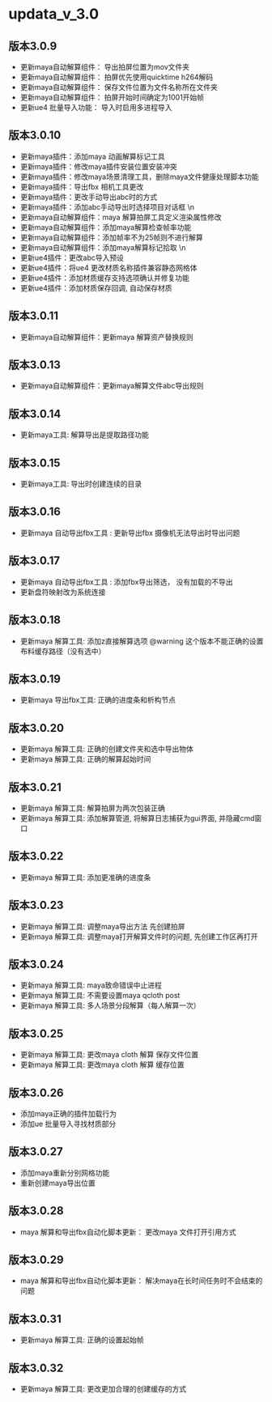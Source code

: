 # updata_v_3.0

## 版本3.0.9

* 更新maya自动解算组件： 导出拍屏位置为mov文件夹
* 更新maya自动解算组件： 拍屏优先使用quicktime h264解码
* 更新maya自动解算组件： 保存文件位置为文件名称所在文件夹
* 更新maya自动解算组件： 拍屏开始时间确定为1001开始帧
* 更新ue4 批量导入功能： 导入时启用多进程导入

## 版本3.0.10

* 更新maya插件：添加maya 动画解算标记工具
* 更新maya插件：修改maya插件安装位置安装冲突
* 更新maya插件：修改maya场景清理工具，删除maya文件健康处理脚本功能
* 更新maya插件：导出fbx 相机工具更改
* 更新maya插件：更改手动导出abc时的方式
* 更新maya插件：添加abc手动导出时选择项目对话框 \n
* 更新maya自动解算组件：maya 解算拍屏工具定义渲染属性修改
* 更新maya自动解算组件：添加maya解算检查帧率功能
* 更新maya自动解算组件：添加帧率不为25帧则不进行解算
* 更新maya自动解算组件：添加maya解算标记拾取 \n
* 更新ue4插件：更改abc导入预设
* 更新ue4插件：将ue4 更改材质名称插件兼容静态网格体
* 更新ue4插件：添加材质缓存支持选项确认并修复功能
* 更新ue4插件：添加材质保存回调, 自动保存材质

## 版本3.0.11

* 更新maya自动解算组件：更新maya 解算资产替换规则

## 版本3.0.13

* 更新maya自动解算组件：更新maya解算文件abc导出规则

## 版本3.0.14

* 更新maya工具: 解算导出是提取路径功能

## 版本3.0.15

* 更新maya工具: 导出时创建连续的目录

## 版本3.0.16

* 更新maya 自动导出fbx工具 : 更新导出fbx 摄像机无法导出时导出问题

## 版本3.0.17

* 更新maya 自动导出fbx工具 : 添加fbx导出筛选， 没有加载的不导出
* 更新盘符映射改为系统连接

## 版本3.0.18

* 更新maya 解算工具: 添加z直接解算选项
  @warning 这个版本不能正确的设置布料缓存路径（没有选中）

## 版本3.0.19

* 更新maya 导出fbx工具: 正确的进度条和析构节点

## 版本3.0.20

* 更新maya 解算工具: 正确的创建文件夹和选中导出物体
* 更新maya 解算工具: 正确的解算起始时间

## 版本3.0.21

* 更新maya 解算工具: 解算拍屏为两次包装正确
* 更新maya 解算工具: 添加解算管道, 将解算日志捕获为gui界面, 并隐藏cmd窗口

## 版本3.0.22

* 更新maya 解算工具: 添加更准确的进度条

## 版本3.0.23

* 更新maya 解算工具: 调整maya导出方法 先创建拍屏
* 更新maya 解算工具: 调整maya打开解算文件时的问题, 先创建工作区再打开

## 版本3.0.24

* 更新maya 解算工具: maya致命错误中止进程
* 更新maya 解算工具: 不需要设置maya qcloth post
* 更新maya 解算工具: 多人场景分段解算（每人解算一次）

## 版本3.0.25

* 更新maya 解算工具: 更改maya cloth 解算 保存文件位置
* 更新maya 解算工具: 更改maya cloth 解算 缓存位置

## 版本3.0.26

* 添加maya正确的插件加载行为
* 添加ue 批量导入寻找材质部分

## 版本3.0.27

* 添加maya重新分别网格功能
* 重新创建maya导出位置

## 版本3.0.28

* maya 解算和导出fbx自动化脚本更新： 更改maya 文件打开引用方式

## 版本3.0.29

* maya 解算和导出fbx自动化脚本更新： 解决maya在长时间任务时不会结束的问题

## 版本3.0.31

* 更新maya 解算工具: 正确的设置起始帧

## 版本3.0.32

* 更新maya 解算工具: 更改更加合理的创建缓存的方式
